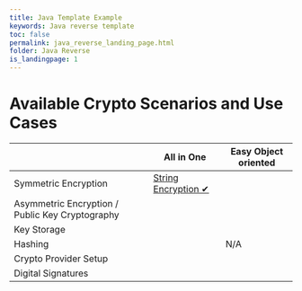 ```yaml
---
title: Java Template Example
keywords: Java reverse template
toc: false
permalink: java_reverse_landing_page.html
folder: Java Reverse
is_landingpage: 1
---
```


# Available Crypto Scenarios and Use Cases

|                                                 | All in One                             | Easy Object oriented                 |
|-------------------------------------------------|----------------------------------------|--------------------------------------|
| Symmetric Encryption                            | [String Encryption ✔](java_reverse_string_encryption_symmetric.html) |                     |
| Asymmetric Encryption / Public Key Cryptography |                                        |                                      |
| Key Storage                                     |                                        |                                      |
| Hashing                                         |                                        | N/A                                  |
| Crypto Provider Setup                           |                                        |                                      |
| Digital Signatures                              |                                        |                                      |
